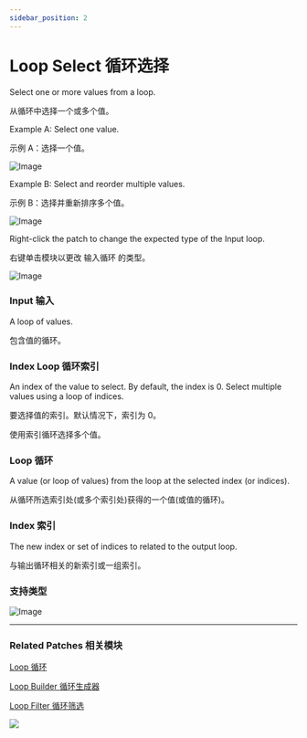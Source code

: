 ```yaml
---
sidebar_position: 2
---
```


# Loop Select 循环选择

Select one or more values from a loop.

从循环中选择一个或多个值。

Example A: Select one value.

示例 A：选择一个值。

![Image](https://s3.us-west-2.amazonaws.com/secure.notion-static.com/e8f15f43-1887-41ce-885c-517bb7c3766c/Untitled.png?X-Amz-Algorithm=AWS4-HMAC-SHA256&X-Amz-Content-Sha256=UNSIGNED-PAYLOAD&X-Amz-Credential=AKIAT73L2G45EIPT3X45%2F20220602%2Fus-west-2%2Fs3%2Faws4_request&X-Amz-Date=20220602T173528Z&X-Amz-Expires=86400&X-Amz-Signature=380a6ebda0098467257ead41e17e27154748cbb6dc086fd0a31f35ff78e8bedb&X-Amz-SignedHeaders=host&response-content-disposition=filename%20%3D%22Untitled.png%22&x-id=GetObject)

Example B: Select and reorder multiple values.

示例 B：选择并重新排序多个值。

![Image](https://s3.us-west-2.amazonaws.com/secure.notion-static.com/0972c5f9-94bf-438f-8fec-54a89062624f/Untitled.png?X-Amz-Algorithm=AWS4-HMAC-SHA256&X-Amz-Content-Sha256=UNSIGNED-PAYLOAD&X-Amz-Credential=AKIAT73L2G45EIPT3X45%2F20220602%2Fus-west-2%2Fs3%2Faws4_request&X-Amz-Date=20220602T173536Z&X-Amz-Expires=86400&X-Amz-Signature=0079a1617216fae7561cffc1d40563f48f295b3b37e1a592f19a75d96cc6a588&X-Amz-SignedHeaders=host&response-content-disposition=filename%20%3D%22Untitled.png%22&x-id=GetObject)

Right-click the patch to change the expected type of the Input loop.

右键单击模块以更改 输入循环 的类型。

![Image](https://s3.us-west-2.amazonaws.com/secure.notion-static.com/f7b7c9b1-f9a4-4974-851d-59c2158c3c64/Untitled.png?X-Amz-Algorithm=AWS4-HMAC-SHA256&X-Amz-Content-Sha256=UNSIGNED-PAYLOAD&X-Amz-Credential=AKIAT73L2G45EIPT3X45%2F20220602%2Fus-west-2%2Fs3%2Faws4_request&X-Amz-Date=20220602T173546Z&X-Amz-Expires=86400&X-Amz-Signature=4f775fb49480010f0e57e2f6627ff888ec3ccfe9ee82c53bbebef926587d75ef&X-Amz-SignedHeaders=host&response-content-disposition=filename%20%3D%22Untitled.png%22&x-id=GetObject)

### Input 输入

A loop of values.

包含值的循环。

### Index Loop 循环索引

An index of the value to select. By default, the index is 0. Select multiple values using a loop of indices.

要选择值的索引。默认情况下，索引为 0。

使用索引循环选择多个值。

### Loop 循环

A value (or loop of values) from the loop at the selected index (or indices).

从循环所选索引处(或多个索引处)获得的一个值(或值的循环)。

### Index 索引

The new index or set of indices to related to the output loop.

与输出循环相关的新索引或一组索引。

### 支持类型

![Image](https://s3.us-west-2.amazonaws.com/secure.notion-static.com/2618d2d2-cfba-44fd-8aac-64658ebfad0b/Untitled.png?X-Amz-Algorithm=AWS4-HMAC-SHA256&X-Amz-Content-Sha256=UNSIGNED-PAYLOAD&X-Amz-Credential=AKIAT73L2G45EIPT3X45%2F20220602%2Fus-west-2%2Fs3%2Faws4_request&X-Amz-Date=20220602T173556Z&X-Amz-Expires=86400&X-Amz-Signature=36777bcf190f5cb68922f006fd43ba0f2600acf3e415956f7f6f4655ef433a08&X-Amz-SignedHeaders=host&response-content-disposition=filename%20%3D%22Untitled.png%22&x-id=GetObject)

------

### Related Patches 相关模块

[Loop 循环](./Loop.md)

[Loop Builder 循环生成器](./Loop%20Builder.md)

[Loop Filter 循环筛选](./Loop%20Filter.md)

![](https://s3.us-west-2.amazonaws.com/secure.notion-static.com/4e10ce59-8d47-48a6-bf49-19d5d631b54a/Untitled.png?X-Amz-Algorithm=AWS4-HMAC-SHA256&X-Amz-Content-Sha256=UNSIGNED-PAYLOAD&X-Amz-Credential=AKIAT73L2G45EIPT3X45%2F20220602%2Fus-west-2%2Fs3%2Faws4_request&X-Amz-Date=20220602T173605Z&X-Amz-Expires=86400&X-Amz-Signature=b348350b67373f254a8368a6689d4d5b8d676805f6987cc1f2fc9d3d13279138&X-Amz-SignedHeaders=host&response-content-disposition=filename%20%3D%22Untitled.png%22&x-id=GetObject)
